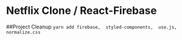 # Netflix Clone / React-Firebase


##Project Cleanup
 `yarn add firebase, 
 styled-components, 
 use.js, 
 normalize.css`

